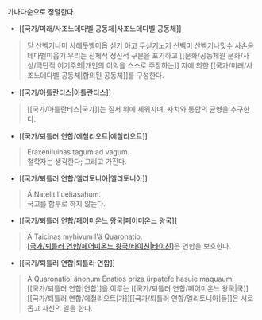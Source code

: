 가나다순으로 정렬한다.

- [[국가/미래/사조노데다벨 공동체|사조노데다벨 공동체]]

> 닫 산벡기나미 사헤둣벨미옵 싣기 아고 두싣기노기 산벡미 산벡기나밋수 사손옫데다벨미옵기 
> 우리는 신체적 정신적 구분을 포기하고 [[문화/공동체원 문화/사상/극단적 이기주의|개인의 이익을 스스로 주장하는]] 자에 의한 [[국가/미래/사조노데다벨 공동체|합의된 공동체]]를 구성한다.

- [[국가/아틀란티스|아틀란티스]]

> [[국가/아틀란티스|국가]]는 질서 위에 세워지며, 자치와 통합의 균형을 추구한다.

- [[국가/퇴틀러 연합/에철리오트|에철리오트]]

> Eraxeniluinas tagum ad vagum.  
> 철학자는 생각한다; 그리고 가진다.

- [[국가/퇴틀러 연합/엘리토니아|엘리토니아]]

> Ä Natelit l'ueitasahum.  
> 국고를 함부로 하지 않는다.

* [[국가/퇴틀러 연합/페어미온느 왕국|페어미온느 왕국]]

> Ä Taicinas myhivum l'ä Quaronatio.  
> [[국가/퇴틀러 연합/페어미온느 왕국/타이친|타이친]](국왕)은 연합을 보호한다.

* [[국가/퇴틀러 연합|퇴틀러 연합]]

> Ä Quaronatiol änonum Énatios priza ürpatefe hasuie maquaum.  
> [[국가/퇴틀러 연합|연합]]을 이루는 [[국가/퇴틀러 연합/페어미온느 왕국|국]][[국가/퇴틀러 연합/에철리오트|가]][[국가/퇴틀러 연합/엘리토니아|들]]은 서로 돕고 자신의 일을 한다.